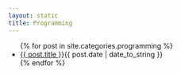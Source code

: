 ```yaml
---
layout: static
title: Programming
---
```

<ul id="archive">
{% for post in site.categories.programming %}
<li><a href="{{ post.url }}">{{ post.title }}</a><abbr>{{ post.date | date_to_string }}</abbr></li>
{% endfor %}
</ul>